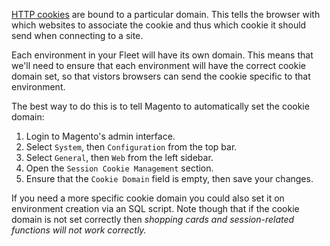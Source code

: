 [HTTP cookies](http://en.wikipedia.org/wiki/HTTP_cookie) are bound to a
particular domain. This tells the browser with which websites to associate
the cookie and thus which cookie it should send when connecting to a site.

Each environment in your Fleet will have its own domain. This means that we'll
need to ensure that each environment will have the correct cookie domain set, so
that vistors browsers can send the cookie specific to that environment.

The best way to do this is to tell Magento to automatically set the cookie
domain:

 1. Login to Magento's admin interface.
 1. Select `System`, then `Configuration` from the top bar.
 1. Select `General`, then `Web` from the left sidebar.
 1. Open the `Session Cookie Management` section.
 1. Ensure that the `Cookie Domain` field is empty, then save your changes.

If you need a more specific cookie domain you could also set it on environment
creation via an SQL script. Note though that if the cookie domain is not set
correctly then *shopping cards and session-related functions will not work
correctly.*
